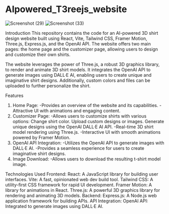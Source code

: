 # AIpowered_T3reejs_website
![Screenshot (29)](https://github.com/ZyanHere/AIpowered_3js_website/assets/133707817/32b6ed73-3253-4356-ad51-742b9d21c2de)
![Screenshot (33)](https://github.com/adrianhajdin/project_threejs_ai/assets/133707817/bf96c929-2b9e-4b75-bea5-6e603d799408)

Introduction
    This repository contains the code for an AI-powered 3D shirt design website built using React, Vite, Tailwind CSS, Framer Motion, Three.js, Express.js, and the OpenAI API. The website offers two main pages: the home page and the customizer page, allowing users to design and customize their own shirts.
    
   The website leverages the power of Three.js, a robust 3D graphics library, to render and animate 3D shirt models. It integrates the OpenAI API to generate images using DALL·E AI, enabling users to create unique and imaginative shirt designs. Additionally, custom colors and files can be uploaded to further personalize the shirt.

Features
  1. Home Page:
      -Provides an overview of the website and its capabilities.
      -Attractive UI with animations and engaging content.
  2. Customizer Page:
      -Allows users to customize shirts with various options:
        Change shirt color.
        Upload custom designs or images.
        Generate unique designs using the OpenAI DALL·E AI API.
      -Real-time 3D shirt model rendering using Three.js.
      -Interactive UI with smooth animations powered by Framer Motion.
  3. OpenAI API Integration:
      -Utilizes the OpenAI API to generate images with DALL·E AI.
      -Provides a seamless experience for users to create imaginative shirt designs.
  4. Image Download:
      -Allows users to download the resulting t-shirt model image.
  
  Technologies Used
    Frontend:
      React: A JavaScript library for building user interfaces.
      Vite: A fast, opinionated web dev build tool.
      Tailwind CSS: A utility-first CSS framework for rapid UI development.
      Framer Motion: A library for animations in React.
      Three.js: A powerful 3D graphics library for rendering and animating 3D models.
    Backend:
      Express.js: A Node.js web application framework for building APIs.
    API Integration:
      OpenAI API: Integrated to generate images using DALL·E AI.
